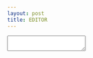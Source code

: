 ```yaml
---
layout: post
title: EDITOR
---
```

<script>
        ClassicEditor
            .create( document.querySelector('#editor') )
            .catch( error => {
                console.error( error );
            } );
    </script>
<script src="/website/code/super-build-ckeditor.min.js?v=1"></script> 
<textarea id="editor"></textarea>
    
